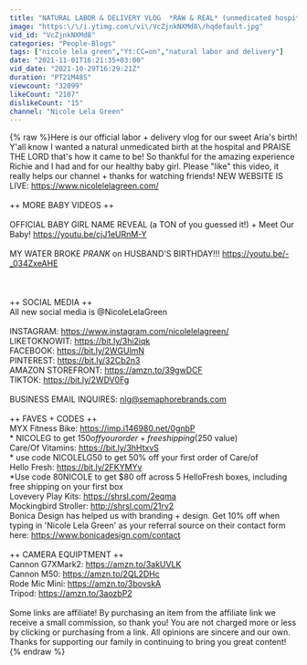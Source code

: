 ```yaml
---
title: "NATURAL LABOR & DELIVERY VLOG  *RAW & REAL* (unmedicated hospital birth) 2021"
image: "https:\/\/i.ytimg.com\/vi\/VcZjnkNXMd8\/hqdefault.jpg"
vid_id: "VcZjnkNXMd8"
categories: "People-Blogs"
tags: ["nicole lela green","Yt:CC=on","natural labor and delivery"]
date: "2021-11-01T16:21:35+03:00"
vid_date: "2021-10-29T16:29:21Z"
duration: "PT21M48S"
viewcount: "32099"
likeCount: "2107"
dislikeCount: "15"
channel: "Nicole Lela Green"
---
```

{% raw %}Here is our official labor + delivery vlog for our sweet Aria's birth! Y'all know I wanted a natural unmedicated birth at the hospital and PRAISE THE LORD that's how it came to be! So thankful for the amazing experience Richie and I had and for our healthy baby girl. Please &quot;like&quot; this video, it really helps our channel + thanks for watching friends! NEW WEBSITE IS LIVE: <a rel="nofollow" target="blank" href="https://www.nicolelelagreen.com/">https://www.nicolelelagreen.com/</a><br /><br />++ MORE BABY VIDEOS ++<br /><br />OFFICIAL BABY GIRL NAME REVEAL (a TON of you guessed it!) + Meet Our Baby! <a rel="nofollow" target="blank" href="https://youtu.be/cjJ1eURnM-Y">https://youtu.be/cjJ1eURnM-Y</a><br /><br />MY WATER BROKE *PRANK* on HUSBAND'S BIRTHDAY!!! <a rel="nofollow" target="blank" href="https://youtu.be/-_034ZxeAHE">https://youtu.be/-_034ZxeAHE</a><br /><br /><br /><br />++ SOCIAL MEDIA ++<br />All new social media is @NicoleLelaGreen<br /><br />INSTAGRAM: <a rel="nofollow" target="blank" href="https://www.instagram.com/nicolelelagreen/">https://www.instagram.com/nicolelelagreen/</a><br />LIKETOKNOWIT: <a rel="nofollow" target="blank" href="https://bit.ly/3hi2iqk">https://bit.ly/3hi2iqk</a><br />FACEBOOK: <a rel="nofollow" target="blank" href="https://bit.ly/2WGUlmN">https://bit.ly/2WGUlmN</a><br />PINTEREST: <a rel="nofollow" target="blank" href="https://bit.ly/32Cb2n3">https://bit.ly/32Cb2n3</a><br />AMAZON STOREFRONT: <a rel="nofollow" target="blank" href="https://amzn.to/39gwDCF">https://amzn.to/39gwDCF</a><br />TIKTOK: <a rel="nofollow" target="blank" href="https://bit.ly/2WDV0Fg">https://bit.ly/2WDV0Fg</a><br /><br />BUSINESS EMAIL INQUIRES: nlg@semaphorebrands.com<br /><br />++ FAVES + CODES ++<br />MYX Fitness Bike: <a rel="nofollow" target="blank" href="https://imp.i146980.net/0gnbP">https://imp.i146980.net/0gnbP</a><br />* NICOLEG to get $150 off your order + free shipping ($250 value)<br />Care/Of Vitamins: <a rel="nofollow" target="blank" href="https://bit.ly/3hHtxvS">https://bit.ly/3hHtxvS</a><br />* use code NICOLELG50 to get 50% off your first order of Care/of<br />Hello Fresh: <a rel="nofollow" target="blank" href="https://bit.ly/2FKYMYv">https://bit.ly/2FKYMYv</a><br />*Use code 80NICOLE to get $80 off across 5 HelloFresh boxes, including free shipping on your first box<br />Lovevery Play Kits: <a rel="nofollow" target="blank" href="https://shrsl.com/2eqma">https://shrsl.com/2eqma</a><br />Mockingbird Stroller: <a rel="nofollow" target="blank" href="http://shrsl.com/21rv2">http://shrsl.com/21rv2</a><br />Bonica Design has helped us with branding + design. Get 10% off when typing in 'Nicole Lela Green' as your referral source on their contact form here: <a rel="nofollow" target="blank" href="https://www.bonicadesign.com/contact">https://www.bonicadesign.com/contact</a><br /><br />++ CAMERA EQUIPTMENT ++<br />Cannon G7XMark2: <a rel="nofollow" target="blank" href="https://amzn.to/3akUVLK">https://amzn.to/3akUVLK</a><br />Cannon M50: <a rel="nofollow" target="blank" href="https://amzn.to/2QL2DHc">https://amzn.to/2QL2DHc</a><br />Rode Mic Mini: <a rel="nofollow" target="blank" href="https://amzn.to/3bovskA">https://amzn.to/3bovskA</a><br />Tripod: <a rel="nofollow" target="blank" href="https://amzn.to/3aozbP2">https://amzn.to/3aozbP2</a><br /><br />Some links are affiliate! By purchasing an item from the affiliate link we receive a small commission, so thank you! You are not charged more or less by clicking or purchasing from a link. All opinions are sincere and our own. Thanks for supporting our family in continuing to bring you great content!{% endraw %}
